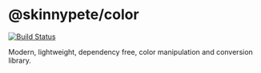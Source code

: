 # @skinnypete/color
[![Build Status](https://github.com/SkinnyPeteTheGiraffe/color/actions/workflows/ci.yml/badge.svg)](https://github.com/SkinnyPeteTheGiraffe/color/actions/workflows/ci.yml?query=branch%3Amain+)


Modern, lightweight, dependency free, color manipulation and conversion library.
